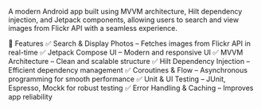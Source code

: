 A modern Android app built using MVVM architecture, Hilt dependency injection, and Jetpack components, allowing users to search and view images from Flickr API with a seamless experience.

🚀 Features
✅ Search & Display Photos – Fetches images from Flickr API in real-time
✅ Jetpack Compose UI – Modern and responsive UI
✅ MVVM Architecture – Clean and scalable structure
✅ Hilt Dependency Injection – Efficient dependency management
✅ Coroutines & Flow – Asynchronous programming for smooth performance
✅ Unit & UI Testing – JUnit, Espresso, Mockk for robust testing
✅ Error Handling & Caching – Improves app reliability


